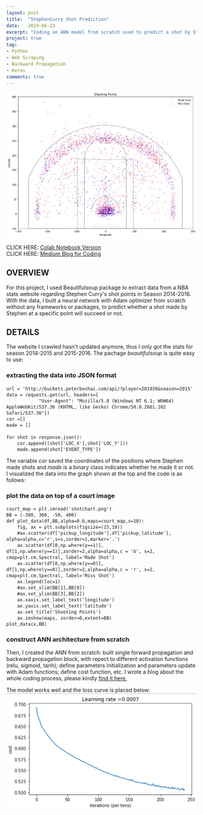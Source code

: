 ```yaml
---
layout: post
title:  "StephenCurry Shot Prediction"
date:   2019-06-23
excerpt: "Coding an ANN model from scratch used to predict a shot by Stephen as sucess or not"
project: true
tag:
- Python 
- Web Scraping
- Backward Propagation
- Keras
comments: true
---
```


![shots distribution](https://github.com/jeremite/jeremite.github.io/blob/master/assets/img/Post/curry1.png?raw=true) 

CLICK HERE:
[Colab Notebook Version](https://github.com/jeremite/curry_shot/blob/master/Curry_shoot_recommendation.ipynb)<br>
CLICK HERE:
[Medium Blog for Coding](https://medium.com/deep-learning-construction/neural-network-build-from-scratch-without-frameworks-1-302dcfb46127)

## OVERVIEW
For this project, I used Beautifulsoup package to extract data from a NBA stats website regarding Stephen Curry's shot points in Season 2014-2016. With the data, I built a neural network with Adam optimizer from scratch without any frameworks or packages, to predict whether a shot made by Stephen at a specific point will succeed or not.

## DETAILS
The website I crawled hasn't updated anymore, thus I only got the stats for season 2014-2015 and 2015-2016. The pachage *beautifulsoup* is quite easy to use:
### extracting the data into JSON format
    url = 'http://buckets.peterbeshai.com/api/?player=201939&season=2015'
    data = requests.get(url, headers={
                "User-Agent": "Mozilla/5.0 (Windows NT 6.1; WOW64) AppleWebKit/537.36 (KHTML, like Gecko) Chrome/50.0.2661.102 Safari/537.36"})
    cor =[]    
    made = []

    for shot in response.json():
        cor.append((shot['LOC_X'],shot['LOC_Y']))
        made.append(shot['EVENT_TYPE'])
 
The variable *cor* saved the coordinates of the positions where Stephen made shots and *made* is a binary class indicates whether he made it or not. I visualized the data into the graph shown at the top and the code is as follows:

### plot the data on top of a court image
    court_map = plt.imread('shotchart.png')
    BB = (-300, 300, -50, 400)
    def plot_data(df,BB,alpha=0.6,maps=court_map,s=10):
        fig, ax = plt.subplots(figsize=(15,10))
        #ax.scatter(df['pickup_longitude'],df['pickup_latitude'], alpha=alpha,c='r',s=s,zorder=1,marker='.')
        ax.scatter(df[0,np.where(y==1)], df[1,np.where(y==1)],zorder=2,alpha=alpha,c = 'b', s=2, cmap=plt.cm.Spectral, label='Made Shot')
        ax.scatter(df[0,np.where(y==0)], df[1,np.where(y==0)],zorder=2,alpha=alpha,c = 'r', s=2, cmap=plt.cm.Spectral, label='Miss Shot')
        ax.legend(loc=1)
        #ax.set_xlim(BB[1],BB[0])
        #ax.set_ylim(BB[3],BB[2]) 
        ax.xaxis.set_label_text('longitude')
        ax.yaxis.set_label_text('latitude')
        ax.set_title('Shooting Points')
        ax.imshow(maps, zorder=0,extent=BB)
    plot_data(x,BB)
   
### construct ANN architecture from scratch
Then, I created the ANN from scratch: built single forward propagation and backward propagation block, with repect to different activation functions (relu, sigmoid, tanh); define parameters initialization and parameters update with Adam functions; define cost function, etc. I wrote a blog about the whole coding process, please kindly [find it here.](https://medium.com/deep-learning-construction/neural-network-build-from-scratch-without-frameworks-1-302dcfb46127)

The model works well and the loss curve is placed below:
![loss curve](https://github.com/jeremite/jeremite.github.io/blob/master/assets/img/Post/curry2.png?raw=true) 
